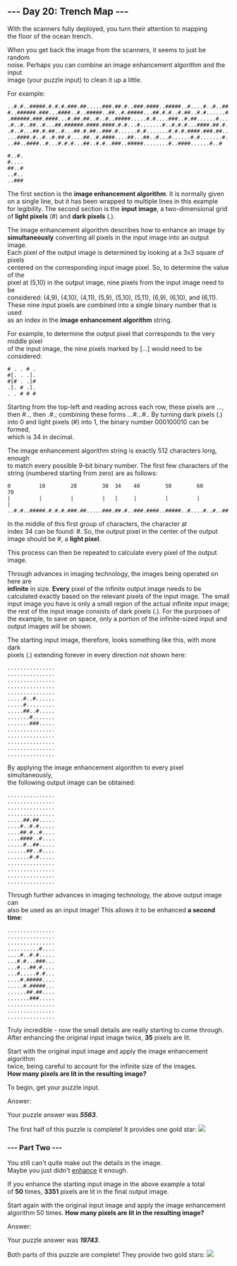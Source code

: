 ## --- Day 20: Trench Map --- ##    
With the scanners fully deployed, you turn their attention to mapping     
the floor of the ocean trench.    
    
When you get back the image from the scanners, it seems to just be random     
noise. Perhaps you can combine an image enhancement algorithm and the input     
image (your puzzle input) to clean it up a little.    
    
For example:    
````
..#.#..#####.#.#.#.###.##.....###.##.#..###.####..#####..#....#..#..##..##
#..######.###...####..#..#####..##..#.#####...##.#.#..#.##..#.#......#.###
.######.###.####...#.##.##..#..#..#####.....#.#....###..#.##......#.....#.
.#..#..##..#...##.######.####.####.#.#...#.......#..#.#.#...####.##.#.....
.#..#...##.#.##..#...##.#.##..###.#......#.#.......#.#.#.####.###.##...#..
...####.#..#..#.##.#....##..#.####....##...##..#...#......#.#.......#.....
..##..####..#...#.#.#...##..#.#..###..#####........#..####......#..#

#..#.
#....
##..#
..#..
..###
````
The first section is the **image enhancement algorithm**. It is normally given     
on a single line, but it has been wrapped to multiple lines in this example      
for legibility. The second section is the **input image**, a two-dimensional grid      
of **light pixels** (#) and **dark pixels** (.).

The image enhancement algorithm describes how to enhance an image by       
**simultaneously** converting all pixels in the input image into an output image.       
Each pixel of the output image is determined by looking at a 3x3 square of pixels       
centered on the corresponding input image pixel. So, to determine the value of the       
pixel at (5,10) in the output image, nine pixels from the input image need to be       
considered: (4,9), (4,10), (4,11), (5,9), (5,10), (5,11), (6,9), (6,10), and (6,11).      
These nine input pixels are combined into a single binary number that is used      
as an index in the **image enhancement algorithm** string.

For example, to determine the output pixel that corresponds to the very middle pixel       
of the input image, the nine pixels marked by \[...] would need to be considered:
````
# . . # .
#[. . .].
#[# . .]#
.[. # .].
. . # # #
````
Starting from the top-left and reading across each row, these pixels are ...,      
then #.., then .#.; combining these forms ...#...#.. By turning dark pixels (.)      
into 0 and light pixels (#) into 1, the binary number 000100010 can be formed,      
which is 34 in decimal.

The image enhancement algorithm string is exactly 512 characters long, enough      
to match every possible 9-bit binary number. The first few characters of the      
string (numbered starting from zero) are as follows:     
````
0         10        20        30  34    40        50        60        70
|         |         |         |   |     |         |         |         |
..#.#..#####.#.#.#.###.##.....###.##.#..###.####..#####..#....#..#..##..##
````
In the middle of this first group of characters, the character at      
index 34 can be found: #. So, the output pixel in the center of the output      
image should be #, a **light pixel**.

This process can then be repeated to calculate every pixel of the output image.

Through advances in imaging technology, the images being operated on here are      
**infinite** in size. **Every** pixel of the infinite output image needs to be      
calculated exactly based on the relevant pixels of the input image. The small      
input image you have is only a small region of the actual infinite input image;      
the rest of the input image consists of dark pixels (.). For the purposes of      
the example, to save on space, only a portion of the infinite-sized input and      
output images will be shown.

The starting input image, therefore, looks something like this, with more dark      
pixels (.) extending forever in every direction not shown here:
````
...............
...............
...............
...............
...............
.....#..#......
.....#.........
.....##..#.....
.......#.......
.......###.....
...............
...............
...............
...............
...............
````
By applying the image enhancement algorithm to every pixel simultaneously,      
the following output image can be obtained:
````
...............
...............
...............
...............
.....##.##.....
....#..#.#.....
....##.#..#....
....####..#....
.....#..##.....
......##..#....
.......#.#.....
...............
...............
...............
...............
````
Through further advances in imaging technology, the above output image can      
also be used as an input image! This allows it to be enhanced **a second time**:
````
...............
...............
...............
..........#....
....#..#.#.....
...#.#...###...
...#...##.#....
...#.....#.#...
....#.#####....
.....#.#####...
......##.##....
.......###.....
...............
...............
...............
````
Truly incredible - now the small details are really starting to come through.      
After enhancing the original input image twice, **35** pixels are lit.

Start with the original input image and apply the image enhancement algorithm      
twice, being careful to account for the infinite size of the images.      
**How many pixels are lit in the resulting image?**

To begin, get your puzzle input.

Answer: 

Your puzzle answer was _**5563**_.

The first half of this puzzle is complete! It provides one gold star: ![](https://raw.githubusercontent.com/rcemper/ZPretty/master/1star.png)
 

### --- Part Two --- ###      
You still can't quite make out the details in the image.      
Maybe you just didn't [enhance](https://en.wikipedia.org/wiki/Kernel_(image_processing)) it enough.      

If you enhance the starting input image in the above example a total       
of **50** times, **3351** pixels are lit in the final output image.      

Start again with the original input image and apply the image enhancement       
algorithm 50 times. **How many pixels are lit in the resulting image?**      

Answer:       
 
Your puzzle answer was _**19743**_.

Both parts of this puzzle are complete! They provide two gold stars: ![](https://raw.githubusercontent.com/rcemper/ZPretty/master/2star.png) 
